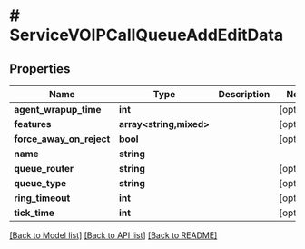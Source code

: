 # # ServiceVOIPCallQueueAddEditData

## Properties

Name | Type | Description | Notes
------------ | ------------- | ------------- | -------------
**agent_wrapup_time** | **int** |  | [optional]
**features** | **array<string,mixed>** |  | [optional]
**force_away_on_reject** | **bool** |  | [optional]
**name** | **string** |  |
**queue_router** | **string** |  | [optional]
**queue_type** | **string** |  | [optional]
**ring_timeout** | **int** |  | [optional]
**tick_time** | **int** |  | [optional]

[[Back to Model list]](../../README.md#models) [[Back to API list]](../../README.md#endpoints) [[Back to README]](../../README.md)
